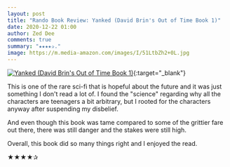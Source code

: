 ```yaml
---
layout: post
title: "Rando Book Review: Yanked (David Brin's Out of Time Book 1)"
date: 2020-12-22 01:00
author: Zed Dee
comments: true
summary: "★★★★✰."
image: https://m.media-amazon.com/images/I/51LtbZh2+0L.jpg
---
```


[![Yanked (David Brin's Out of Time Book 1)](https://m.media-amazon.com/images/I/51LtbZh2+0L.jpg)](https://www.amazon.com/gp/product/B08JJ7HRDF){:target="_blank"}

This is one of the rare sci-fi that is hopeful about the future and it was just something I don't read a lot of. I found the "science" regarding why all the characters are teenagers a bit arbitrary, but I rooted for the characters anyway after suspending my disbelief.

And even though this book was tame compared to some of the grittier fare out there, there was still danger and the stakes were still high.

Overall, this book did so many things right and I enjoyed the read.

★★★★✰
